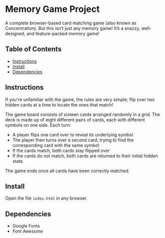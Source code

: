 # Memory Game Project

A complete browser-based card matching game (also known as Concentration). But this isn’t just any memory game! It’s a snazzy, well-designed, and feature-packed memory game!

## Table of Contents

* [Instructions](#instructions)
* [Install](#install)
* [Dependencies](#dependencies)

## Instructions

If you're unfamiliar with the game, the rules are very simple; flip over two hidden cards at a time to locate the ones that match!

The game board consists of sixteen cards arranged randomly in a grid. The deck is made up of eight different pairs of cards, each with different symbols on one side. Each turn:

* A player flips one card over to reveal its underlying symbol
* The player then turns over a second card, trying to find the corresponding card with the same symbol
* If the cards match, both cards stay flipped over
* If the cards do not match, both cards are returned to their initial hidden state

The game ends once all cards have been correctly matched.

## Install

Open the file `index.html` in any browser.

## Dependencies

* Google Fonts
* Font Awesome
